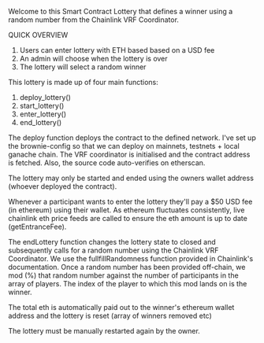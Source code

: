 Welcome to this Smart Contract Lottery that defines a winner using a random number from the Chainlink VRF Coordinator.

QUICK OVERVIEW
  1. Users can enter lottery with ETH based based on a USD fee
  2. An admin will choose when the lottery is over
  3. The lottery will select a random winner


This lottery is made up of four main functions:
  1. deploy_lottery()
  2. start_lottery()
  3. enter_lottery()
  4. end_lottery()

The deploy function deploys the contract to the defined network. I've set up the brownie-config so that we can deploy on mainnets, testnets + local ganache chain. The VRF coordinator is initialised and the contract address is fetched. Also, the source code auto-verifies on etherscan.

The lottery may only be started and ended using the owners wallet address (whoever deployed the contract). 

Whenever a participant wants to enter the lottery they'll pay a $50 USD fee (in ethereum) using their wallet. As ethereum fluctuates consistently, live chainlink eth price feeds are called to ensure the eth amount is up to date (getEntranceFee).

The endLottery function changes the lottery state to closed and subsequently calls for a random number using the Chainlink VRF Coordinator. We use the fullfillRandomness function provided in Chainlink's documentation. Once a random number has been provided off-chain, we mod (%) that random number against the number of participants in the array of players. The index of the player to which this mod lands on is the winner. 

The total eth is automatically paid out to the winner's ethereum wallet address and the lottery is reset (array of winners removed etc)

The lottery must be manually restarted again by the owner.
